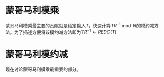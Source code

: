 # 蒙哥马利模乘

蒙哥马利模乘最主要的贡献就是给定输入$T$，快速计算$TR^{-1}\bmod N$的模约减方法。为了描述方便将该模约减方法即为$TR^{-1}\gets REDC(T)$



# 蒙哥马利模约减
现在讨论蒙哥马利模乘最重要的部分。
